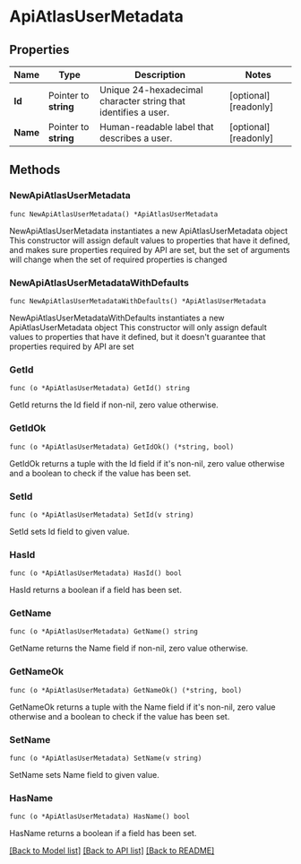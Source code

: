 # ApiAtlasUserMetadata

## Properties

Name | Type | Description | Notes
------------ | ------------- | ------------- | -------------
**Id** | Pointer to **string** | Unique 24-hexadecimal character string that identifies a user. | [optional] [readonly] 
**Name** | Pointer to **string** | Human-readable label that describes a user. | [optional] [readonly] 

## Methods

### NewApiAtlasUserMetadata

`func NewApiAtlasUserMetadata() *ApiAtlasUserMetadata`

NewApiAtlasUserMetadata instantiates a new ApiAtlasUserMetadata object
This constructor will assign default values to properties that have it defined,
and makes sure properties required by API are set, but the set of arguments
will change when the set of required properties is changed

### NewApiAtlasUserMetadataWithDefaults

`func NewApiAtlasUserMetadataWithDefaults() *ApiAtlasUserMetadata`

NewApiAtlasUserMetadataWithDefaults instantiates a new ApiAtlasUserMetadata object
This constructor will only assign default values to properties that have it defined,
but it doesn't guarantee that properties required by API are set

### GetId

`func (o *ApiAtlasUserMetadata) GetId() string`

GetId returns the Id field if non-nil, zero value otherwise.

### GetIdOk

`func (o *ApiAtlasUserMetadata) GetIdOk() (*string, bool)`

GetIdOk returns a tuple with the Id field if it's non-nil, zero value otherwise
and a boolean to check if the value has been set.

### SetId

`func (o *ApiAtlasUserMetadata) SetId(v string)`

SetId sets Id field to given value.

### HasId

`func (o *ApiAtlasUserMetadata) HasId() bool`

HasId returns a boolean if a field has been set.
### GetName

`func (o *ApiAtlasUserMetadata) GetName() string`

GetName returns the Name field if non-nil, zero value otherwise.

### GetNameOk

`func (o *ApiAtlasUserMetadata) GetNameOk() (*string, bool)`

GetNameOk returns a tuple with the Name field if it's non-nil, zero value otherwise
and a boolean to check if the value has been set.

### SetName

`func (o *ApiAtlasUserMetadata) SetName(v string)`

SetName sets Name field to given value.

### HasName

`func (o *ApiAtlasUserMetadata) HasName() bool`

HasName returns a boolean if a field has been set.

[[Back to Model list]](../README.md#documentation-for-models) [[Back to API list]](../README.md#documentation-for-api-endpoints) [[Back to README]](../README.md)


